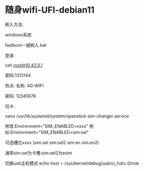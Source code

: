 # 随身wifi-UFI-debian11

刷入方法:

windows系统

fastboot一键刷入.bat

登录:

ssh root@10.42.0.1

密码:1313144

热点:
名称:  4G-WIFI

密码:  12345678

切卡:

nano /usr/lib/systemd/system/openstick-sim-changer.service

修改:Environment="SIM_ENABLED=xxxx" 例如:Environment="SIM_ENABLED=sim:sel"

可选槽位xxxx (sim:sel sim:sel2 sim:en sim:en2)

通常sim:sel为卡槽:sim:sel2为esim

切换usb主机模式 echo host > /sys/kernel/debug/usb/ci_hdrc.0/role
